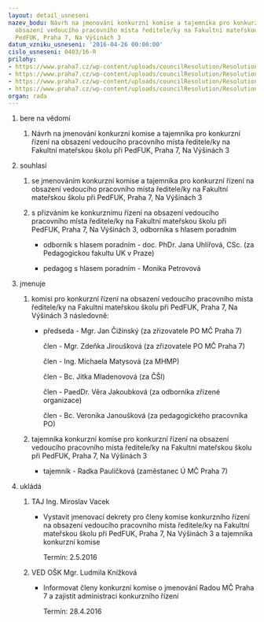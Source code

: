 ```yaml
---
layout: detail_usneseni
nazev_bodu: Návrh na jmenování konkurzní komise a tajemníka pro konkurzní řízení na
  obsazení vedoucího pracovního místa ředitele/ky na Fakultní mateřskou školu při
  PedFUK, Praha 7, Na Výšinách 3
datum_vzniku_usneseni: '2016-04-26 00:00:00'
cislo_usneseni: 0403/16-R
prilohy:
- https://www.praha7.cz/wp-content/uploads/councilResolution/Resolutions/27603/export/Duvodovazpravajmenovanikomise~50420.doc
- https://www.praha7.cz/wp-content/uploads/councilResolution/Resolutions/27603/export/vyhlaseniproverejnostVysiny~50419.doc
- https://www.praha7.cz/wp-content/uploads/councilResolution/Resolutions/27603/export/harmonogramkonkurzVysiny~50418.xls
- https://www.praha7.cz/wp-content/uploads/councilResolution/Resolutions/27603/export/export~299536.pdf
organ: rada
---
```

<ol class="urzList_view" id="urzList">
<li class="urzClass1" id=""><span name="1">bere na vědomí</span> 
<ol class="urzOlClass">
<li class="urzClass2" style="TEXT-ALIGN: left" id=""><span><p>Návrh na jmenování konkurzní komise a tajemníka pro konkurzní řízení na obsazení vedoucího pracovního místa ředitele/ky na Fakultní mateřskou školu při PedFUK, Praha 7, Na Výšinách 3</p></span></li></ol></li>
<li class="urzClass1" id=""><span name="26">souhlasí</span> 
<ol class="urzOlClass">
<li class="urzClass2" style="TEXT-ALIGN: left" id=""><span><p>se jmenováním konkurzní komise a tajemníka pro konkurzní řízení na obsazení vedoucího pracovního místa ředitele/ky na Fakultní mateřskou školu při PedFUK, Praha 7, Na Výšinách 3</p></span></li>
<li class="urzClass2" style="TEXT-ALIGN: left" id=""><span><p>s přizváním ke konkurznímu řízení na obsazení vedoucího pracovního místa ředitele/ky na Fakultní mateřskou školu při PedFUK, Praha 7, Na Výšinách 3, odborníka s hlasem poradním</p></span>
<ul class="urzUlClass">
<li class="urzClass3" style="TEXT-ALIGN: left" id=""><span><p>odborník s hlasem poradním - doc. PhDr. Jana Uhlířová, CSc. (za Pedagogickou fakultu UK v Praze)</p></span></li><li style="text-align: left;" id="" class="urzClass3"><span><p>pedagog s hlasem poradním - Monika Petrovová</p></span></li></ul></li></ol></li>
<li class="urzClass1" id=""><span name="5">jmenuje</span> 
<ol class="urzOlClass">
<li class="urzClass2" style="TEXT-ALIGN: left" id=""><span><p>komisi pro konkurzní řízení na obsazení vedoucího pracovního místa ředitele/ky na Fakultní mateřskou školu při PedFUK, Praha 7, Na Výšinách 3 následovně:</p></span>
<ul class="urzUlClass">
<li class="urzClass3" style="TEXT-ALIGN: left" id=""><span><p>předseda - Mgr. Jan Čižinský (za zřizovatele PO MČ Praha 7)</p><p>člen - Mgr. Zdeňka Jiroušková (za zřizovatele PO MČ Praha 7)</p><p>člen - Ing. Michaela Matysová (za MHMP)</p><p>člen - Bc. Jitka Mladenovová (za ČŠI)</p><p>člen - PaedDr. Věra Jakoubková (za odborníka zřízené organizace)</p><p>člen - Bc. Veronika Janoušková (za pedagogického pracovníka PO)</p></span></li></ul></li>
<li class="urzClass2" style="TEXT-ALIGN: left" id=""><span><p>tajemníka konkurzní komise pro konkurzní řízení na obsazení vedoucího pracovního místa ředitele/ky na Fakultní mateřskou školu při PedFUK, Praha 7, Na Výšinách 3</p></span>
<ul class="urzUlClass">
<li class="urzClass3" style="TEXT-ALIGN: left" id=""><span><p>tajemník - Radka Paulíčková (zaměstanec Ú MČ Praha 7)</p></span></li></ul></li></ol></li><li class="urzClass1" id="urzUkoly"><span name="1">ukládá</span><ol class="urzOlClass"><li class="urzClass2"><span><p>TAJ Ing. Miroslav Vacek</p></span><ul class="urzUlClass"><li class="urzClass3"><span><p>Vystavit jmenovací dekrety pro členy komise konkurzního řízení na obsazení vedoucího pracovního místa ředitele/ky na Fakultní mateřskou školu při PedFUK, Praha 7, Na Výšinách 3 a tajemníka konkurzní komise</p></span><span class="urzUkolTermin">  Termín:&nbsp;2.5.2016</span></li></ul></li><li class="urzClass2"><span><p>VED OŠK Mgr. Ludmila Knížková</p></span><ul class="urzUlClass"><li class="urzClass3"><span><p>Informovat členy konkurzní komise o jmenování Radou MČ Praha 7 a zajistit administraci konkurzního řízení</p></span><span class="urzUkolTermin">  Termín:&nbsp;28.4.2016</span></li></ul></li></ol></li>
</ol>